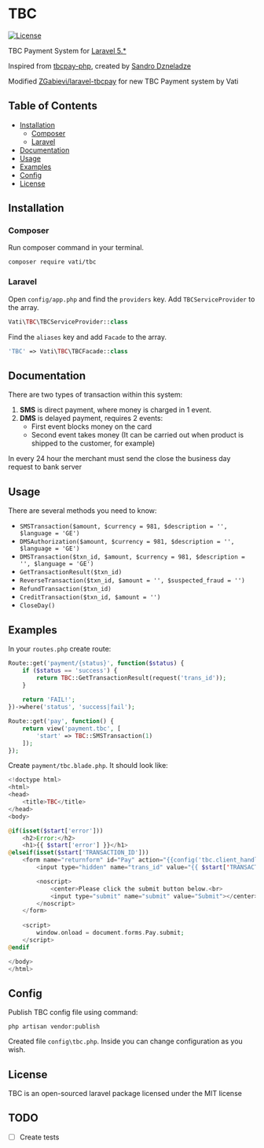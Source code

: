 # TBC

[![License](https://poser.pugx.org/zgabievi/TBC/license)](https://packagist.org/packages/zgabievi/tbc)

TBC Payment System for [Laravel 5.*](http://laravel.com/)

Inspired from [tbcpay-php](https://github.com/wearede/tbcpay-php), created by [Sandro Dzneladze](https://github.com/sandrodz)

Modified [ZGabievi/laravel-tbcpay](https://github.com/zgabievi/laravel-tbcpay) for new TBC Payment system by Vati
## Table of Contents
- [Installation](#installation)
    - [Composer](#composer)
    - [Laravel](#laravel)
- [Documentation](#documentation)
- [Usage](#usage)
- [Examples](#examples)
- [Config](#config)
- [License](#license)

## Installation

### Composer

Run composer command in your terminal.

    composer require vati/tbc

### Laravel

Open `config/app.php` and find the `providers` key. Add `TBCServiceProvider` to the array.

```php
Vati\TBC\TBCServiceProvider::class
```

Find the `aliases` key and add `Facade` to the array. 

```php
'TBC' => Vati\TBC\TBCFacade::class
```

## Documentation

There are two types of transaction within this system:

1. **SMS** is direct payment, where money is charged in 1 event.
2. **DMS** is delayed payment, requires 2 events:
    - First event blocks money on the card
    - Second event takes money (It can be carried out when product is shipped to the customer, for example)

In every 24 hour the merchant must send the close the business day request to bank server

## Usage

There are several methods you need to know:

- `SMSTransaction($amount, $currency = 981, $description = '', $language = 'GE')`
- `DMSAuthorization($amount, $currency = 981, $description = '', $language = 'GE')`
- `DMSTransaction($txn_id, $amount, $currency = 981, $description = '', $language = 'GE')`
- `GetTransactionResult($txn_id)`
- `ReverseTransaction($txn_id, $amount = '', $suspected_fraud = '')`
- `RefundTransaction($txn_id)`
- `CreditTransaction($txn_id, $amount = '')`
- `CloseDay()`

## Examples

In your `routes.php` create route:

```php
Route::get('payment/{status}', function($status) {
    if ($status == 'success') {
        return TBC::GetTransactionResult(request('trans_id'));
    }
    
    return 'FAIL!';
})->where('status', 'success|fail');

Route::get('pay', function() {
    return view('payment.tbc', [
        'start' => TBC::SMSTransaction(1)
    ]);
});
```

Create `payment/tbc.blade.php`. It should look like:

```php
<!doctype html>
<html>
<head>
    <title>TBC</title>
</head>
<body>

@if(isset($start['error']))
    <h2>Error:</h2>
    <h1>{{ $start['error'] }}</h1>
@elseif(isset($start['TRANSACTION_ID']))
    <form name="returnform" id="Pay" action="{{config('tbc.client_handler')}}" method="POST">
        <input type="hidden" name="trans_id" value="{{ $start['TRANSACTION_ID'] }}">

        <noscript>
            <center>Please click the submit button below.<br>
            <input type="submit" name="submit" value="Submit"></center>
        </noscript>
    </form>
    
    <script>
        window.onload = document.forms.Pay.submit;
    </script>
@endif

</body>
</html>
```


## Config

Publish TBC config file using command:

```
php artisan vendor:publish
```

Created file `config\tbc.php`. Inside you can change configuration as you wish.

## License

TBC is an open-sourced laravel package licensed under the MIT license

## TODO
- [ ] Create tests
